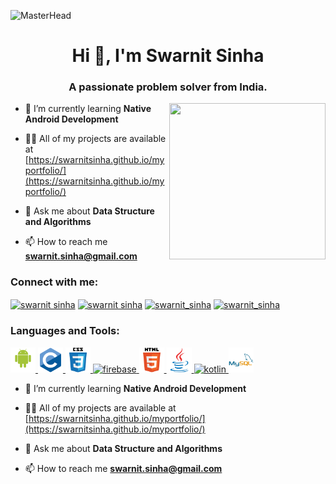 ![MasterHead](https://c.tenor.com/GVk4jB2u_i8AAAAd/coding.gif)
<h1 align="center">Hi 👋, I'm Swarnit Sinha</h1>
<h3 align="center">A passionate problem solver from India.</h3>
<img align="right" height="250px" width="250px" src="https://camo.githubusercontent.com/5ddf73ad3a205111cf8c686f687fc216c2946a75005718c8da5b837ad9de78c9/68747470733a2f2f7468756d62732e6766796361742e636f6d2f4576696c4e657874446576696c666973682d736d616c6c2e676966">

- 🌱 I’m currently learning **Native Android Development**

- 👨‍💻 All of my projects are available at [https://swarnitsinha.github.io/myportfolio/](https://swarnitsinha.github.io/myportfolio/)

- 💬 Ask me about **Data Structure and Algorithms**

- 📫 How to reach me **swarnit.sinha@gmail.com**

<h3 align="left">Connect with me:</h3>
<p align="left">
<a href="https://linkedin.com/in/swarnit sinha" target="blank"><img align="center" src="https://raw.githubusercontent.com/rahuldkjain/github-profile-readme-generator/master/src/images/icons/Social/linked-in-alt.svg" alt="swarnit sinha" height="30" width="40" /></a>
<a href="https://www.codechef.com/users/swarnit sinha" target="blank"><img align="center" src="https://cdn.jsdelivr.net/npm/simple-icons@3.1.0/icons/codechef.svg" alt="swarnit sinha" height="30" width="40" /></a>
<a href="https://www.leetcode.com/swarnit_sinha" target="blank"><img align="center" src="https://raw.githubusercontent.com/rahuldkjain/github-profile-readme-generator/master/src/images/icons/Social/leet-code.svg" alt="swarnit_sinha" height="30" width="40" /></a>
<a href="https://auth.geeksforgeeks.org/user/swarnit_sinha" target="blank"><img align="center" src="https://raw.githubusercontent.com/rahuldkjain/github-profile-readme-generator/master/src/images/icons/Social/geeks-for-geeks.svg" alt="swarnit_sinha" height="30" width="40" /></a>
</p>

<h3 align="left">Languages and Tools:</h3>
<p align="left"> <a href="https://developer.android.com" target="_blank" rel="noreferrer"> <img src="https://raw.githubusercontent.com/devicons/devicon/master/icons/android/android-original-wordmark.svg" alt="android" width="40" height="40"/> </a> <a href="https://www.cprogramming.com/" target="_blank" rel="noreferrer"> <img src="https://raw.githubusercontent.com/devicons/devicon/master/icons/c/c-original.svg" alt="c" width="40" height="40"/> </a> <a href="https://www.w3schools.com/css/" target="_blank" rel="noreferrer"> <img src="https://raw.githubusercontent.com/devicons/devicon/master/icons/css3/css3-original-wordmark.svg" alt="css3" width="40" height="40"/> </a> <a href="https://firebase.google.com/" target="_blank" rel="noreferrer"> <img src="https://www.vectorlogo.zone/logos/firebase/firebase-icon.svg" alt="firebase" width="40" height="40"/> </a> <a href="https://www.w3.org/html/" target="_blank" rel="noreferrer"> <img src="https://raw.githubusercontent.com/devicons/devicon/master/icons/html5/html5-original-wordmark.svg" alt="html5" width="40" height="40"/> </a> <a href="https://www.java.com" target="_blank" rel="noreferrer"> <img src="https://raw.githubusercontent.com/devicons/devicon/master/icons/java/java-original.svg" alt="java" width="40" height="40"/> </a> <a href="https://kotlinlang.org" target="_blank" rel="noreferrer"> <img src="https://www.vectorlogo.zone/logos/kotlinlang/kotlinlang-icon.svg" alt="kotlin" width="40" height="40"/> </a> <a href="https://www.mysql.com/" target="_blank" rel="noreferrer"> <img src="https://raw.githubusercontent.com/devicons/devicon/master/icons/mysql/mysql-original-wordmark.svg" alt="mysql" width="40" height="40"/> </a> </p>


- 🌱 I’m currently learning **Native Android Development**

- 👨‍💻 All of my projects are available at [https://swarnitsinha.github.io/myportfolio/](https://swarnitsinha.github.io/myportfolio/)

- 💬 Ask me about **Data Structure and Algorithms**

- 📫 How to reach me **swarnit.sinha@gmail.com**

